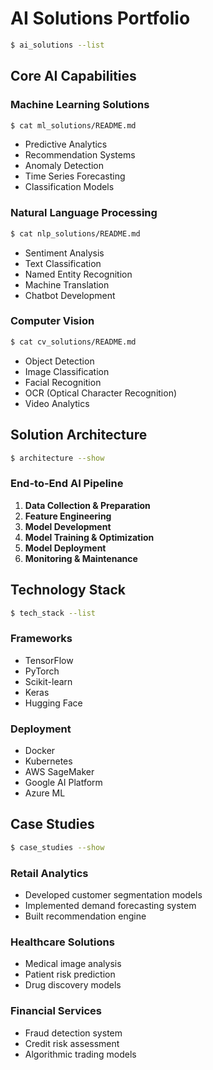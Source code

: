 # AI Solutions Portfolio

```bash
$ ai_solutions --list
```

## Core AI Capabilities

### Machine Learning Solutions
```bash
$ cat ml_solutions/README.md
```
- Predictive Analytics
- Recommendation Systems
- Anomaly Detection
- Time Series Forecasting
- Classification Models

### Natural Language Processing
```bash
$ cat nlp_solutions/README.md
```
- Sentiment Analysis
- Text Classification
- Named Entity Recognition
- Machine Translation
- Chatbot Development

### Computer Vision
```bash
$ cat cv_solutions/README.md
```
- Object Detection
- Image Classification
- Facial Recognition
- OCR (Optical Character Recognition)
- Video Analytics

## Solution Architecture

```bash
$ architecture --show
```

### End-to-End AI Pipeline
1. **Data Collection & Preparation**
2. **Feature Engineering**
3. **Model Development**
4. **Model Training & Optimization**
5. **Model Deployment**
6. **Monitoring & Maintenance**

## Technology Stack

```bash
$ tech_stack --list
```

### Frameworks
- TensorFlow
- PyTorch
- Scikit-learn
- Keras
- Hugging Face

### Deployment
- Docker
- Kubernetes
- AWS SageMaker
- Google AI Platform
- Azure ML

## Case Studies

```bash
$ case_studies --show
```

### Retail Analytics
- Developed customer segmentation models
- Implemented demand forecasting system
- Built recommendation engine

### Healthcare Solutions
- Medical image analysis
- Patient risk prediction
- Drug discovery models

### Financial Services
- Fraud detection system
- Credit risk assessment
- Algorithmic trading models